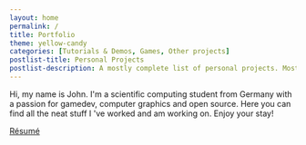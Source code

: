 ```yaml
---
layout: home
permalink: /
title: Portfolio
theme: yellow-candy
categories: [Tutorials & Demos, Games, Other projects]
postlist-title: Personal Projects
postlist-description: A mostly complete list of personal projects. Most of these were done in my spare time and *not* as part of a university course. Check out my [résumé](resume) for more university projects. Some links lead to external hosting websites.
---
```


Hi, my name is John. I'm a scientific computing student from Germany with a passion for gamedev, computer graphics and open source. Here you can find all the neat stuff I 've worked and am working on. Enjoy your stay!

<div class="row">
  <div class="col s12">
    <div class="center-align">
      <a href="resume" class=" waves-effect waves-light btn hover-jello">
        Résumé
      </a>
    </div>
  </div>
</div>
